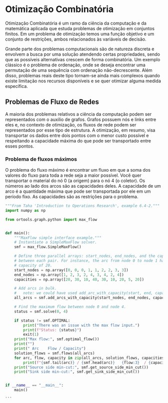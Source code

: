 # Otimização Combinatória

Otimização Combinatória é um ramo da ciência da computação e da matemática aplicada que estuda problemas de otimização em conjuntos finitos. Em um problema de otimização temos uma função objetivo e um conjunto de restrições, ambos relacionados às variáveis de decisão.

Grande parte dos problemas computacionais são de natureza discreta e envolvem a
busca por uma solução atendendo certas propriedades, sendo que as possíveis alternativas crescem de forma combinatória. Um exemplo clássico é o problema de ordenação, onde se deseja encontrar uma permutação de uma sequência com ordenação
não-decrescente. Além disso, problemas reais deste tipo tornam-se ainda mais complexos quando existe limitação nos recursos disponíveis e se quer otimizar alguma medida
específica.



## Problemas de Fluxo de Redes

A maioria dos problemas relativos a ciência da computação podem ser representados com o auxilio de grafos. Grafos possuem nós e links entre eles e, no contexto de otimização, os fluxos de rede podem ser representados por esse tipo de estrutura. A otimização, em resumo, visa transportar os dados entre dois pontos com o menor custo possível e respeitando a capacidade máxima do que pode ser transportado entre esses pontos. 

### Problema de fluxos máximos

O problema do fluxo máximo é encontrar um fluxo em que a soma dos valores do fluxo para toda a rede seja a maior possível. 
Você quer transportar o material do nó 0 (a origem) para o nó 4 (o coletor). Os números ao lado dos arcos são as capacidades deles. A capacidade de um arco é a quantidade máxima que pode ser transportada por ele em um período fixo. As capacidades são as restrições para o problema.


````python
"""From Taha 'Introduction to Operations Research', example 6.4-2."""
import numpy as np

from ortools.graph.python import max_flow


def main():
    """MaxFlow simple interface example."""
    # Instantiate a SimpleMaxFlow solver.
    smf = max_flow.SimpleMaxFlow()

    # Define three parallel arrays: start_nodes, end_nodes, and the capacities
    # between each pair. For instance, the arc from node 0 to node 1 has a
    # capacity of 20.
    start_nodes = np.array([0, 0, 0, 1, 1, 2, 2, 3, 3])
    end_nodes = np.array([1, 2, 3, 2, 4, 3, 4, 2, 4])
    capacities = np.array([20, 30, 10, 40, 30, 10, 20, 5, 20])

    # Add arcs in bulk.
    #   note: we could have used add_arc_with_capacity(start, end, capacity)
    all_arcs = smf.add_arcs_with_capacity(start_nodes, end_nodes, capacities)

    # Find the maximum flow between node 0 and node 4.
    status = smf.solve(0, 4)

    if status != smf.OPTIMAL:
        print("There was an issue with the max flow input.")
        print(f"Status: {status}")
        exit(1)
    print("Max flow:", smf.optimal_flow())
    print("")
    print(" Arc    Flow / Capacity")
    solution_flows = smf.flows(all_arcs)
    for arc, flow, capacity in zip(all_arcs, solution_flows, capacities):
        print(f"{smf.tail(arc)} / {smf.head(arc)}   {flow:3}  / {capacity:3}")
    print("Source side min-cut:", smf.get_source_side_min_cut())
    print("Sink side min-cut:", smf.get_sink_side_min_cut())


if __name__ == "__main__":
    main()

```


 



